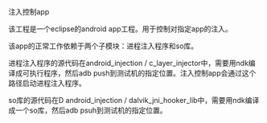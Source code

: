 注入控制app

该工程是一个eclipse的android app工程。用于控制对指定app的注入。

该app的正常工作依赖于两个子模块：进程注入程序和so库。

进程注入程序的源代码在android_injection / c_layer_injector中，需要用ndk编译成可执行程序，然后adb push到测试机的指定位置。注入控制app会通过这个路径启动进程注入程序。

so库的源代码在D android_injection / dalvik_jni_hooker_lib中，需要用ndk编译成一个so库，然后adb psuh到测试机的指定位置。